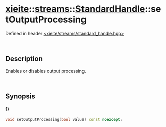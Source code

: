 # [xieite](../../../../../xieite.md)\:\:[streams](../../../../../streams.md)\:\:[StandardHandle](../../../standard_handle.md)\:\:setOutputProcessing
Defined in header [<xieite/streams/standard_handle.hpp>](../../../../../../include/xieite/streams/standard_handle.hpp)

&nbsp;

## Description
Enables or disables output processing.

&nbsp;

## Synopsis
#### 1)
```cpp
void setOutputProcessing(bool value) const noexcept;
```
